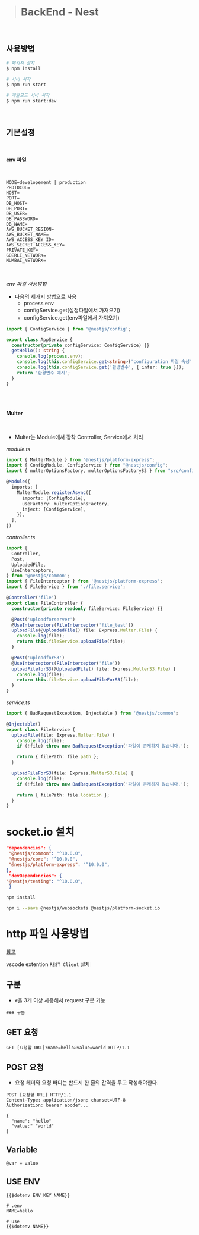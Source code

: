 > # BackEnd - Nest

<br />

## 사용방법

```sh
# 패키지 설치
$ npm install

# 서버 시작
$ npm run start

# 개발모드 서버 시작
$ npm run start:dev
```

<br />

## 기본설정

<br />

**env 파일**

<br />

```env
MODE=developement | production
PROTOCOL=
HOST=
PORT=
DB_HOST=
DB_PORT=
DB_USER=
DB_PASSWORD=
DB_NAME=
AWS_BUCKET_REGION=
AWS_BUCKET_NAME=
AWS_ACCESS_KEY_ID=
AWS_SECRET_ACCESS_KEY=
PRIVATE_KEY=
GOERLI_NETWORK=
MUMBAI_NETWORK=
```

<br />

_env 파일 사용방법_

- 다음의 세가지 방법으로 사용
  - process.env
  - configService.get(설정파일에서 가져오기)
  - configService.get(env파일에서 가져오기)

```ts
import { ConfigService } from '@nestjs/config';

export class AppService {
  constructor(private configService: ConfigService) {}
  getHello(): string {
    console.log(process.env);
    console.log(this.configService.get<string>('configuration 파일 속성'));
    console.log(this.configService.get('환경변수', { infer: true }));
    return '환경변수 예시';
  }
}
```

<br />

<br />

**Multer**

<br />

- Multer는 Module에서 장착 Controller, Service에서 처리

_module.ts_

```ts
import { MulterModule } from "@nestjs/platform-express";
import { ConfigModule, ConfigService } from "@nestjs/config";
import { multerOptionsFactory, multerOptionsFactoryS3 } from "src/config/multer.options.ts";

@Module({
  imports: [
    MulterModule.registerAsync({
      imports: [ConfigModule],
      useFactory: multerOptionsFactory,
      inject: [ConfigService],
    }),
  ],
})
```

_controller.ts_

```ts
import {
  Controller,
  Post,
  UploadedFile,
  UseInterceptors,
} from '@nestjs/common';
import { FileInterceptor } from '@nestjs/platform-express';
import { FileService } from './file.service';

@Controller('file')
export class FileController {
  constructor(private readonly fileService: FileService) {}

  @Post('uploadforserver')
  @UseInterceptors(FileInterceptor('file_test'))
  uploadFile(@UploadedFile() file: Express.Multer.File) {
    console.log(file);
    return this.fileService.uploadFile(file);
  }

  @Post('uploadforS3')
  @UseInterceptors(FileInterceptor('file'))
  uploadFileforS3(@UploadedFile() file: Express.MulterS3.File) {
    console.log(file);
    return this.fileService.uploadFileForS3(file);
  }
}
```

_service.ts_

```ts
import { BadRequestException, Injectable } from '@nestjs/common';

@Injectable()
export class FileService {
  uploadFile(file: Express.Multer.File) {
    console.log(file);
    if (!file) throw new BadRequestException('파일이 존재하지 않습니다.');

    return { filePath: file.path };
  }

  uploadFileForS3(file: Express.MulterS3.File) {
    console.log(file);
    if (!file) throw new BadRequestException('파일이 존재하지 않습니다.');

    return { filePath: file.location };
  }
}
```

# socket.io 설치

```json
"dependencies": {
 "@nestjs/common": "^10.0.0",
 "@nestjs/core": "^10.0.0",
 "@nestjs/platform-express": "^10.0.0",
},
 "devDependencies": {
"@nestjs/testing": "^10.0.0",
 }
```

```bash
npm install
```

```bash
npm i --save @nestjs/websockets @nestjs/platform-socket.io
```

# http 파일 사용방법

[참고](https://hudi.blog/vscode-rest-client/)

vscode extention `REST Client` 설치

## 구분

- `#`을 3개 이상 사용해서 request 구분 가능

```
### 구분
```

## GET 요청

```
GET [요청할 URL]?name=hello&value=world HTTP/1.1
```

## POST 요청

- 요청 헤더와 요청 바디는 반드시 한 줄의 간격을 두고 작성해야한다.

```
POST [요청할 URL] HTTP/1.1
Content-Type: application/json; charset=UTF-8
Authorization: bearer abcdef...

{
  "name": "hello"
  "value:" "world"
}
```

## Variable

```
@var = value
```

## USE ENV

```
{{$dotenv ENV_KEY_NAME}}
```

```
# .env
NAME=hello

# use
{{$dotenv NAME}}
```

